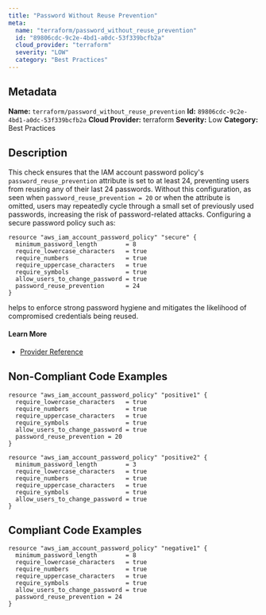 ```yaml
---
title: "Password Without Reuse Prevention"
meta:
  name: "terraform/password_without_reuse_prevention"
  id: "89806cdc-9c2e-4bd1-a0dc-53f339bcfb2a"
  cloud_provider: "terraform"
  severity: "LOW"
  category: "Best Practices"
---
```

## Metadata
**Name:** `terraform/password_without_reuse_prevention`
**Id:** `89806cdc-9c2e-4bd1-a0dc-53f339bcfb2a`
**Cloud Provider:** terraform
**Severity:** Low
**Category:** Best Practices
## Description
This check ensures that the IAM account password policy's `password_reuse_prevention` attribute is set to at least 24, preventing users from reusing any of their last 24 passwords. Without this configuration, as seen when `password_reuse_prevention = 20` or when the attribute is omitted, users may repeatedly cycle through a small set of previously used passwords, increasing the risk of password-related attacks. Configuring a secure password policy such as:

```
resource "aws_iam_account_password_policy" "secure" {
  minimum_password_length        = 8
  require_lowercase_characters   = true
  require_numbers                = true
  require_uppercase_characters   = true
  require_symbols                = true
  allow_users_to_change_password = true
  password_reuse_prevention      = 24
}
```

helps to enforce strong password hygiene and mitigates the likelihood of compromised credentials being reused.

#### Learn More

 - [Provider Reference](https://registry.terraform.io/providers/hashicorp/aws/latest/docs/resources/iam_account_password_policy#password_reuse_prevention)

## Non-Compliant Code Examples
```aws
resource "aws_iam_account_password_policy" "positive1" {
  require_lowercase_characters   = true
  require_numbers                = true
  require_uppercase_characters   = true
  require_symbols                = true
  allow_users_to_change_password = true
  password_reuse_prevention = 20
}

resource "aws_iam_account_password_policy" "positive2" {
  minimum_password_length        = 3
  require_lowercase_characters   = true
  require_numbers                = true
  require_uppercase_characters   = true
  require_symbols                = true
  allow_users_to_change_password = true
}

```

## Compliant Code Examples
```aws
resource "aws_iam_account_password_policy" "negative1" {
  minimum_password_length        = 8
  require_lowercase_characters   = true
  require_numbers                = true
  require_uppercase_characters   = true
  require_symbols                = true
  allow_users_to_change_password = true
  password_reuse_prevention = 24
}

```